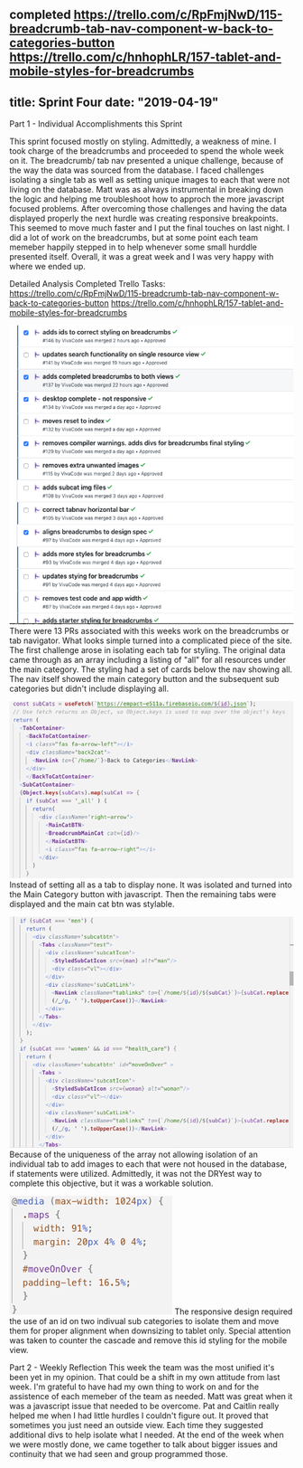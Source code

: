 completed https://trello.com/c/RpFmjNwD/115-breadcrumb-tab-nav-component-w-back-to-categories-button
https://trello.com/c/hnhophLR/157-tablet-and-mobile-styles-for-breadcrumbs
---
title: Sprint Four
date: "2019-04-19"
---

Part 1 - Individual Accomplishments this Sprint

This sprint focused mostly on styling. Admittedly, a weakness of mine. I took charge of the breadcrumbs and proceeded to spend the whole week on it. The breadcrumb/ tab nav presented a unique challenge, because of the way the data was sourced from the database. I faced challenges isolating a single tab as well as setting unique images to each that were not living on the database. Matt was as always instrumental in breaking down the logic and helping me troubleshoot how to approch the more javascript focused problems. After overcoming those challenges and having the data displayed properly the next hurdle was creating responsive breakpoints. This seemed to move much faster and I put the final touches on last night. I did a lot of work on the breadcrumbs, but at some point each team memeber happily stepped in to help whenever some small hurddle presented itself. Overall, it was a great week and I was very happy with where we ended up.

Detailed Analysis
Completed Trello Tasks:
https://trello.com/c/RpFmjNwD/115-breadcrumb-tab-nav-component-w-back-to-categories-button
https://trello.com/c/hnhophLR/157-tablet-and-mobile-styles-for-breadcrumbs

![related pull requests](./prs.png)
There were 13 PRs associated with this weeks work on the breadcrumbs or tab navigator. What looks simple turned into a complicated piece of the site. The first challenge arose in isolating each tab for styling. The original data came through as an array including a listing of "all" for all resources under the main category. The styling had a set of cards below the nav showing all. The nav itself showed the main category button and the subsequent sub categories but didn't include displaying all.

![code to isolate all as main category button](./maincatcode.png)
Instead of setting all as a tab to display none. It was isolated and turned into the Main Category button with javascript. Then the remaining tabs were displayed and the main cat btn was stylable.

![if statements to add individual images to matching tab](./addsimages.png)
Because of the uniqueness of the array not allowing isolation of an individual tab to add images to each that were not housed in the database, if statements were utilized. Admittedly, it was not the DRYest way to complete this objective, but it was a workable solution. 

![media query for tablet only with id](./tablettabstyle.png)
The responsive design required the use of an id on two indivual sub categories to isolate them and move them for proper alignment when downsizing to tablet only. Special attention was taken to counter the cascade and remove this id styling for the mobile view.




Part 2 - Weekly Reflection
This week the team was the most unified it's been yet in my opinion. That could be a shift in my own attitude from last week. I'm grateful to have had my own thing to work on and for the assistence of each memeber of the team as needed. Matt was great when it was a javascript issue that needed to be overcome. Pat and Caitlin really helped me when I had little hurdles I couldn't figure out. It proved that sometimes you just need an outside view. Each time they suggested additional divs to help isolate what I needed. At the end of the week when we were mostly done, we came together to talk about bigger issues and continuity that we had seen and group programmed those. 